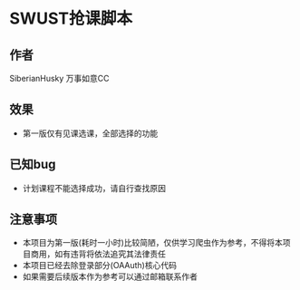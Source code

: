 # SWUST抢课脚本
## 作者
SiberianHusky 万事如意CC
## 效果
- 第一版仅有见课选课，全部选择的功能
## 已知bug
- 计划课程不能选择成功，请自行查找原因
## 注意事项
- 本项目为第一版(耗时一小时)比较简陋，仅供学习爬虫作为参考，不得将本项目商用，如有违背将依法追究其法律责任
- 本项目已经去除登录部分(OAAuth)核心代码
- 如果需要后续版本作为参考可以通过邮箱联系作者
